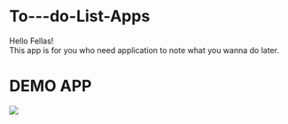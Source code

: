 # To---do-List-Apps

Hello Fellas! <br />
This app is for you who need application to note what you wanna do later. 

# DEMO APP 
![](https://github.com/ammardarma/Asset/blob/main/To-do%20List%20Demo.gif)
